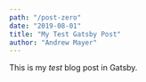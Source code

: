 ```yaml
---
path: "/post-zero"
date: "2019-08-01"
title: "My Test Gatsby Post"
author: "Andrew Mayer"
---
```


This is my *test* blog post in Gatsby.